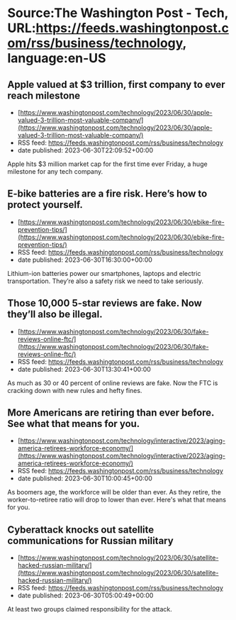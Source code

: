 # Source:The Washington Post - Tech, URL:https://feeds.washingtonpost.com/rss/business/technology, language:en-US

## Apple valued at $3 trillion, first company to ever reach milestone
 - [https://www.washingtonpost.com/technology/2023/06/30/apple-valued-3-trillion-most-valuable-company/](https://www.washingtonpost.com/technology/2023/06/30/apple-valued-3-trillion-most-valuable-company/)
 - RSS feed: https://feeds.washingtonpost.com/rss/business/technology
 - date published: 2023-06-30T22:09:52+00:00

Apple hits $3 million market cap for the first time ever Friday, a huge milestone for any tech company.

## E-bike batteries are a fire risk. Here’s how to protect yourself.
 - [https://www.washingtonpost.com/technology/2023/06/30/ebike-fire-prevention-tips/](https://www.washingtonpost.com/technology/2023/06/30/ebike-fire-prevention-tips/)
 - RSS feed: https://feeds.washingtonpost.com/rss/business/technology
 - date published: 2023-06-30T16:30:00+00:00

Lithium-ion batteries power our smartphones, laptops and electric transportation. They’re also a safety risk we need to take seriously.

## Those 10,000 5-star reviews are fake. Now they’ll also be illegal.
 - [https://www.washingtonpost.com/technology/2023/06/30/fake-reviews-online-ftc/](https://www.washingtonpost.com/technology/2023/06/30/fake-reviews-online-ftc/)
 - RSS feed: https://feeds.washingtonpost.com/rss/business/technology
 - date published: 2023-06-30T13:30:41+00:00

As much as 30 or 40 percent of online reviews are fake. Now the FTC is cracking down with new rules and hefty fines.

## More Americans are retiring than ever before. See what that means for you.
 - [https://www.washingtonpost.com/technology/interactive/2023/aging-america-retirees-workforce-economy/](https://www.washingtonpost.com/technology/interactive/2023/aging-america-retirees-workforce-economy/)
 - RSS feed: https://feeds.washingtonpost.com/rss/business/technology
 - date published: 2023-06-30T10:00:45+00:00

As boomers age, the workforce will be older than ever. As they retire, the worker-to-retiree ratio will drop to lower than ever. Here's what that means for you.

## Cyberattack knocks out satellite communications for Russian military
 - [https://www.washingtonpost.com/technology/2023/06/30/satellite-hacked-russian-military/](https://www.washingtonpost.com/technology/2023/06/30/satellite-hacked-russian-military/)
 - RSS feed: https://feeds.washingtonpost.com/rss/business/technology
 - date published: 2023-06-30T05:00:49+00:00

At least two groups claimed responsibility for the attack.

